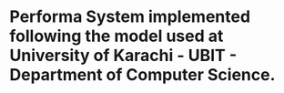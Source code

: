 # Performa System implemented following the model used at University of Karachi - UBIT - Department of Computer Science.
